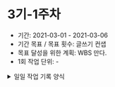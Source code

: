 # 3기-1주차
- 기간: 2021-03-01 - 2021-03-06
- 기간 목표 / 목표 횟수: 글쓰기 컨샙 
- 목표 달성을 위한 계획: WBS 만다.  
- 1회 작업 단위: -

<details><summary>일일 작업 기록 양식</summary>

## 작업 내용 - 작업일
- 산출물(commit url,블로그 주소,...) : [공남주 wikim](https://github.com/pro00er/improve-ourselves/tree/main/wikim)
- 회고(KPT) :
  - Keep (만족,지속): 공남주로 인해 행동 할수 있었다.
  - Problem(불편,개선 필요): 반공유(?) 형태 유지.
  - Try(problem 해결책/ 당장 실행 가능한 action item && 실행 여부를 다음 회고때 확인 가능): WBS
- 기타 메모 : 
